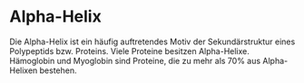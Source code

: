 # Alpha-Helix

Die Alpha-Helix ist ein häufig auftretendes Motiv der Sekundärstruktur eines
Polypeptids bzw. Proteins. Viele Proteine besitzen Alpha-Helixe. Hämoglobin und
Myoglobin sind Proteine, die zu mehr als 70% aus Alpha-Helixen bestehen.
